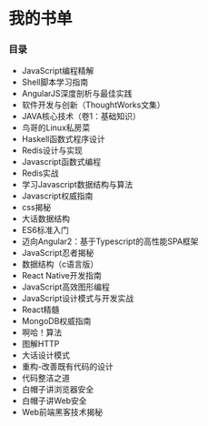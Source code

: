 # 我的书单

### 目录

* JavaScript编程精解
* Shell脚本学习指南
* AngularJS深度剖析与最佳实践
* 软件开发与创新（ThoughtWorks文集）
* JAVA核心技术（卷1：基础知识）
* 鸟哥的Linux私房菜
* Haskell函数式程序设计
* Redis设计与实现
* Javascript函数式编程
* Redis实战
* 学习Javascript数据结构与算法
* Javascript权威指南
* css揭秘
* 大话数据结构
* ES6标准入门
* 迈向Angular2：基于Typescript的高性能SPA框架
* JavaScript忍者揭秘
* 数据结构（c语言版）
* React Native开发指南
* JavaScript高效图形编程
* JavaScript设计模式与开发实战
* React精髓
* MongoDB权威指南
* 啊哈！算法
* 图解HTTP
* 大话设计模式
* 重构-改善既有代码的设计
* 代码整洁之道
* 白帽子讲浏览器安全
* 白帽子讲Web安全
* Web前端黑客技术揭秘